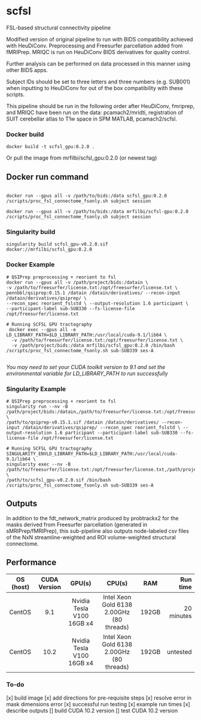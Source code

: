 # scfsl
FSL-based structural connectivity pipeline

Modified version of original pipeline to run with BIDS compatibility achieved with HeuDiConv. Preprocessing and Freesurfer parcellation added from fMRIPrep. MRIQC is run on HeuDiConv BIDS derivatives for quality control.

Further analysis can be performed on data processed in this manner using other BIDS apps.

Subject IDs should be set to three letters and three numbers (e.g. SUB001) when inputting to HeuDiConv for out of the box compatibility with these scripts.

This pipeline should be run in the following order after HeuDiConv, fmriprep, and MRIQC have been run on the data: pcamach2/mridti, registration of SUIT cerebellar atlas to T1w space in SPM MATLAB, pcamach2/scfsl.

### Docker build

```
docker build -t scfsl_gpu:0.2.0 .
```

Or pull the image from mrfilbi/scfsl_gpu:0.2.0 (or newest tag)

## Docker run command 

```

docker run --gpus all -v /path/to/bids:/data scfsl_gpu:0.2.0 /scripts/proc_fsl_connectome_fsonly.sh subject session

docker run --gpus all -v /path/to/bids:/data mrfilbi/scfsl-gpu:0.2.0 /scripts/proc_fsl_connectome_fsonly.sh subject session

```

### Singularity build

```
singularity build scfsl_gpu-v0.2.0.sif docker://mrfilbi/scfsl_gpu:0.2.0
```

### Docker Example
```
# QSIPrep preprocessing + reorient to fsl
docker run --gpus all -v /path/project/bids:/datain \
-v /path/to/freesurfer/license.txt:/opt/freesurfer/license.txt \
pennbbl/qsiprep:0.15.1 /datain /datain/derivatives/ --recon-input /datain/derivatives/qsiprep/ \
--recon_spec reorient_fslstd \ --output-resolution 1.6 participant \
--participant-label sub-SUB330 --fs-license-file /opt/freesurfer/license.txt

# Running SCFSL GPU tractography
 docker exec --gpus all -e LD_LIBRARY_PATH=$LD_LIBRARY_PATH:/usr/local/cuda-9.1/lib64 \
  -v /path/to/freesurfer/license.txt:/opt/freesurfer/license.txt \
  -v /path/project/bids:/data mrfilbi/scfsl_gpu:0.2.0 /bin/bash /scripts/proc_fsl_connectome_fsonly.sh sub-SUB339 ses-A


```


*You may need to set your CUDA toolkit version to 9.1 and set the environmental variable for LD_LIBRARY_PATH to run successfully*

### Singularity Example
```
# QSIPrep preprocessing + reorient to fsl
singularity run --nv -B /path/project/bids:/datain,/path/to/freesurfer/license.txt:/opt/freesurfer/license.txt \
/path/to/qsiprep-v0.15.1.sif /datain /datain/derivatives/ --recon-input /datain/derivatives/qsiprep/ --recon_spec reorient_fslstd \ --output-resolution 1.6 participant --participant-label sub-SUB330 --fs-license-file /opt/freesurfer/license.txt

# Running SCFSL GPU tractography
SINGULARITY_ENVLD_LIBRARY_PATH=$LD_LIBRARY_PATH:/usr/local/cuda-9.1/lib64 \
singularity exec --nv -B /path/to/freesurfer/license.txt:/opt/freesurfer/license.txt,/path/project/bids:/data \
/path/to/scfsl_gpu-v0.2.0.sif /bin/bash /scripts/proc_fsl_connectome_fsonly.sh sub-SUB339 ses-A

```

## Outputs

In addition to the fdt_network_matrix produced by probtrackx2 for the masks 
derived from Freesurfer parcellation (generated in sMRIPrep/fMRIPrep),
this sub-pipeline also outputs node-labeled csv files of the NxN streamline-weighted 
and ROI volume-weighted structural connectome.

## Performance

| OS (host)    | CUDA Version | GPU(s)                    | CPU(s)                                    | RAM    | Run time   |
|--------------|:------------:|:-------------------------:|:-----------------------------------------:|:------:|-----------:|
| CentOS       | 9.1          | Nvidia Tesla V100 16GB x4 | Intel Xeon Gold 6138 2.00GHz (80 threads) | 192GB  | 20 minutes |
| CentOS       | 10.2         | Nvidia Tesla V100 16GB x4 | Intel Xeon Gold 6138 2.00GHz (80 threads) | 192GB  | untested   |


### To-do

[x] build image
[x] add directions for pre-requisite steps
[x] resolve error in mask dimensions error
[x] successful run testing
[x] example run times
[x] describe outputs
[] build CUDA 10.2 version
[] test CUDA 10.2 version

